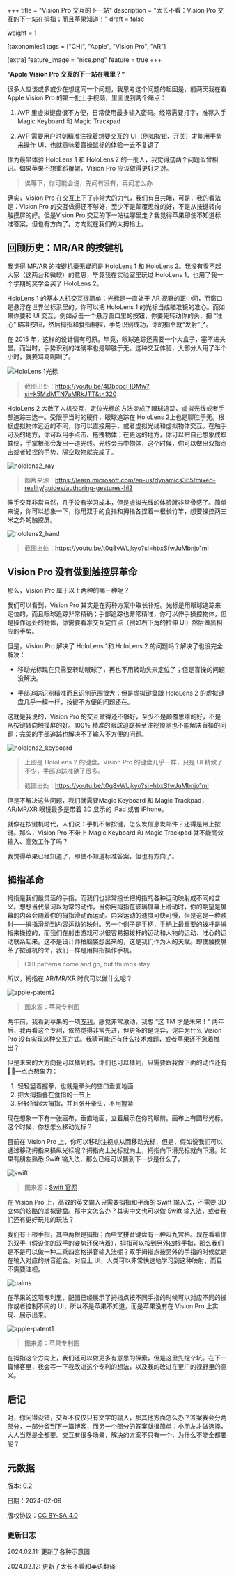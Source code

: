 +++
title = "Vision Pro 交互的下一站"
description = "太长不看：Vision Pro 交互的下一站在拇指；而且苹果知道！"
draft = false

weight = 1

[taxonomies]
tags = ["CHI", "Apple", "Vision Pro", "AR"]

[extra]
feature_image = "nice.png"
feature = true
+++

**“Apple Vision Pro 交互的下一站在哪里？”**

很多人应该或多或少在想这同一个问题，我思考这个问题的起因是，前两天我在看 Apple Vision Pro 的第一批上手视频，里面说到两个痛点：

1. AVP 里虚拟键盘很不方便，日常使用最多输入密码。经常需要打字，推荐入手 Magic Keyboard 和 Magic Trackpad

2. AVP 需要用户时刻精准注视着想要交互的 UI（例如按钮、开关）才能用手势来操作 UI，也就意味着盲操鼠标的体验一去不复返了

作为最早体验 HoloLens 1 和 HoloLens 2 的一批人，我觉得这两个问题似曾相识。如果苹果不想重蹈覆辙，Vision Pro 应该做得更好才对。

> 诶等下，你可能会说，先问有没有，再问怎么办

确实，Vision Pro 在交互上下了非常大的力气，我们有目共睹，可是，我的看法是：Vision Pro
的交互做得还不够好，至少不是颠覆思维的好，不是从按键转向触摸屏的好。但是Vision Pro
交互的下一站往哪里走？我觉得苹果即使不知道标准答案，但也有方向了。方向就在我们的大拇指上。

## 回顾历史：MR/AR 的按键机

我觉得 MR/AR 的按键机毫无疑问是 HoloLens 1 和 HoloLens 2。我没有看不起大家（这两台和微软）的意思，毕竟我在实验室里玩过
HoloLens 1，也用了我一个学期的奖学金买了 HoloLens 2。

HoloLens 1 的基本人机交互很简单：光标是一直处于 AR 视野的正中间，而窗口是悬浮在世界坐标系里的。你可以把 HoloLens 1
的光标当成瞄准镜的准心。而如果你要和 UI 交互，例如点击一个悬浮窗口里的按钮，你要先转动你的头，把 “准心”
瞄准按钮，然后拇指和食指相捏，手势识别成功，你的指令就“发射”了。

在 2015 年，这样的设计情有可原。毕竟，眼球追踪还需要一个大盒子，塞不进头显。而当时，手势识别的准确率也是聊胜于无。这种交互体验，大部分人用了半个小时，就要骂骂咧咧了。

![HoloLens 1光标](./hololens1_cursor.png)

> 截图出处：https://youtu.be/4DbppcFIDMw?si=k5MzlMTN7aMRkJTT&t=320

HoloLens 2 大改了人机交互，定位光标的方法变成了眼球追踪、虚拟光线或者手部追踪三选一。受限于当时的硬件，眼球追踪在 HoloLens
2上也是聊胜于无。根据虚拟物体远近的不同，你可以直接用手，或者虚拟光线和虚拟物体交互。在触手可及的地方，你可以用手点击、拖拽物体；在更远的地方，你可以把自己想象成蜘蛛侠，手掌根部会发出一道光线。光线会击中物体，这个时候，你可以做出双指点击或者轻捏的手势，隔空取物就完成了。

![hololens2_ray](./hololens2_ray.gif)

> 图片来源：https://learn.microsoft.com/en-us/dynamics365/mixed-reality/guides/authoring-gestures-hl2

伸手交互非常自然，几乎没有学习成本，但是虚拟光线的体验就非常骨感了。简单来说，你可以想象一下，你用双手的食指和拇指各捏着一根长竹竿，想要操控两三米之外的触控屏。

![hololens2_hand](./hololens2_hand.png)

> 截图出处：https://youtu.be/t0q8vWLjkyo?si=hbxSfwJuMbnjo1mI

## Vision Pro 没有做到触控屏革命

那么，Vision Pro 属于以上两种的哪一种呢？

我们可以看到，Vision Pro 其实是在两种方案中取长补短。光标是用眼球追踪来定位的，而且眼球追踪非常精确；手部追踪也非常精准，你可以伸手操控物体，但是操作远处的物体，你需要看准交互定位点（例如右下角的拉伸
UI）然后做出相应的手势。

但是，Vision Pro 解决了 HoloLens 1和 HoloLens 2 的问题吗？解决了也没完全解决：

* 移动光标现在只需要转动眼球了，再也不用转动头来定位了；但是盲操的问题没解决。

* 手部追踪识别精准而且识别范围很大；但是虚拟键盘跟 HoloLens 2 的虚拟键盘几乎一模一样，按键不方便的问题还在。

这就是我说的，Vision Pro 的交互做得还不够好，至少不是颠覆思维的好，不是从按键转向触摸屏的好。100%
精准的眼球追踪甚至注视预测也不能解决盲操的问题；完美的手部追踪也解决不了输入不方便的问题。

![hololens2_keyboard](./hololens2_keyboard.png)

> 上图是 HoloLens 2 的键盘。Vision Pro 的键盘几乎一样，只是 UI 精致了不少，手部追踪准确了很多。
>
> 截图出处：https://youtu.be/t0q8vWLjkyo?si=hbxSfwJuMbnjo1mI

但是不解决这些问题，我们就需要Magic Keyboard 和 Magic Trackpad，AR/MR/XR 眼镜最多是带着 3D 显示的 iPad 或者 iPhone。

就像在按键机时代，人们说：手机不带按键，怎么发信息发邮件？还得是带上按键。那么，Vision Pro 不带上 Magic Keyboard 和 Magic
Trackpad 就不能高效输入、高效工作了吗？

我觉得苹果已经知道了，即使不知道标准答案，但也有方向了。

## 拇指革命

拇指是我们最灵活的手指，而我们也非常擅长把拇指的各种运动映射成不同的含义。想想当代最习以为常的动作，当你用拇指在玻璃屏幕上滑动时，你的期望是屏幕的内容会随着你的拇指滑动而运动。内容运动的速度可快可慢，但是这是一种映射——拇指滑动到内容运动的映射。另一个例子是手柄，手柄上最重要的拨杆是拇指来操控的，而我们在射击游戏可以很容易把拨杆的运动和人物的运动、准心的运动联系起来。这不是设计师拍脑袋想出来的，这是我们作为人的天赋。即使触摸屏革了按键机的命，我们一样是用拇指操作手机。

> CHI patterns come and go, but thumbs stay.

所以，拇指在 AR/MR/XR 时代可以做什么呢？

![apple-patent2](./apple-patent2.jpg)

> 图来源：苹果专利图

两年前，我看到苹果的一项[专利](https://zhuanlan.zhihu.com/p/363122901?utm_id=0)，感觉非常激动，我想 “这 TM 才是未来！”
两年后，我再看这个专利，依然觉得非常先进，但更多的是诧异，诧异为什么 Vision Pro 没有实现这种交互方式。我猜可能还有什么技术难题，或者苹果还不急着推出？

但是未来的大方向是可以猜到的，你们也可以猜到，只需要跟我做下面的动作还有🤏🏻一点点想象力：

1. 轻轻竖着握拳，也就是拳头的空口垂直地面
2. 把大拇指叠在食指的一节上
3. 轻轻抬起大拇指，并且张开拳头，不用握紧

现在想象一下有一张画布，垂直地面，立着展示在你的眼前。画布上有圆形光标。这个时候，你想怎么移动光标？

目前在 Vision Pro 上，你可以移动注视点从而移动光标，但是，假如说我们可以通过移动拇指来操纵光标呢？拇指向上光标就向上，拇指向下滑光标就向下滑。如果有朋友熟悉
Swift 输入法，那么已经可以猜到下一步是什么了。

![swift](./swift.png)

> 图来源：[Swift 官网](https://www.microsoft.com/en-us/swiftkey)

在 Vision Pro 上，高效的英文输入只需要拇指和平面的 Swift 输入法，不需要 3D 立体的炫酷的虚拟键盘。那中文怎么办？其实中文也可以做
Swift 输入法，或者我们还有更好玩儿的玩法？

我们有十根手指，其中两根是拇指；而中文拼音键盘有一种叫九宫格。现在看看你的双手（假设你的双手的姿势还保持着），拇指可以按到另外四根手指，那么我们是不是可以做一种二乘四宫格拼音输入法呢？双手拇指点按另外的手指的时候就是在输入对应的拼音组合。对应上
UI，人类可以非常快速地学习到这种映射，而且不需要注视。

![palms](./palms.png)

在苹果的这项专利里，配图已经展示了拇指点按不同手指的时候可以对应不同的操作或者控制不同的 UI，所以不是苹果不知道，而是苹果没有在
Vision Pro 上实现、展示出来。

![apple-patent1](./apple-patent1.jpg)

> 图来源：苹果专利图

在拇指这个方向上，我们还可以做更多有意思的探索，但是这里先挖个坑。在下一篇博客里，我会写一下我改进这个专利的想法，以及我的改进在更广的视野里的意义。

## 后记

对，你问得没错，交互不仅仅只有文字的输入，那其他方面怎么办？答案我会分两部分，一部分留到下一篇博客，而另一个部分的答案就很简单：小朋友才做选择，大人当然是全都要。交互有很多场景，解决的方案不只有一个，为什么不能全都要呢？

## 元数据

版本: 0.2

日期：2024-02-09

版权协议：[CC BY-SA 4.0](https://creativecommons.org/licenses/by-sa/4.0/)

### 更新日志

2024.02.11: 更新了各种示意图

2024.02.12: 更新了太长不看和英语翻译

